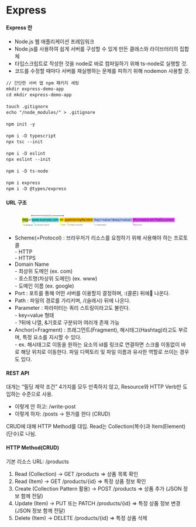 # Express

#### Express 란

* Node.js 웹 애플리케이션 프레임워크
* Node.js를 사용하여 쉽게 서버를 구성할 수 있게 만든 클래스와 라이브러리의 집합체
* 타입스크립트로 작성한 것을 node로 바로 컴파일하기 위해 ts-node로 실행할 것.
* 코드를 수정할 때마다 서버를 재실행하는 문제를 피하기 위해 nodemon 사용할 것.

```
// 간단한 서버 앱 npm 패키지 세팅
mkdir express-demo-app
cd mkdir express-demo-app

touch .gitignore
echo "/node_modules/" > .gitignore

npm init -y

npm i -D typescript
npx tsc --init

npm i -D eslint
npx eslint --init

npm i -D ts-node

npm i express
npm i -D @types/express
```

#### URL 구조

<figure><img src="../.gitbook/assets/image.png" alt=""><figcaption></figcaption></figure>

* Scheme(=Protocol) : 브라우저가 리소스를 요청하기 위해 사용해야 하는 프로토콜\
  \- HTTP\
  \- HTTPS
* Domain Name\
  \- 최상위 도메인 (ex. com)\
  \- 호스트명(차상위  도메인) (ex. www)\
  \- 도메인 이름 (ex. google)
* Port : 포트를 통해 어떤 서버를 이용할지 결정하며, :(콜론) 뒤에 나온다.
* Path : 파일의 경로를 가리키며, /(슬래시) 뒤에 나온다.
* Parameter : 파라미터는 쿼리 스트링이라고도 불린다.\
  \- key=value 형태\
  \- ?뒤에 나열, &기호로 구분되어 여러개 존재 가능
* Anchor(=Fragment) : 프래그먼트(Fragment), 해시태그(Hashtag)라고도 부르며, 특정 요소를 지시할 수 있다.\
  \- ex. 해시태그로 이동을 원하는 요소의 id를 링크로 연결하면 스크롤 이동없이 바로 해당 위치로 이동한다. 파일 디렉토리 및 파일 이름과 유사한 역할로 쓰이는 경우도 있다.

####

#### REST API

대개는 “필딩 제약 조건” 4가지를 모두 만족하지 않고, Resource와 HTTP Verb만 도입하는 수준으로 사용.

* 이렇게 안 하고: /write-post
* 이렇게 하자: /posts → 뭔가를 한다 (CRUD)

CRUD에 대해 HTTP Method를 대입. Read는 Collection(복수)과 Item(Element)(단수)로 나뉨.



#### HTTP Method(CRUD)

기본 리소스 URL: /products

1. Read (Collection) → GET /products ⇒ 상품 목록 확인
2. Read (Item) → GET /products/{id} ⇒ 특정 상품 정보 확인
3. Create (Collection Pattern 활용) → POST /products ⇒ 상품 추가 (JSON 정보 함께 전달)
4. Update (Item) → PUT 또는 PATCH /products/{id} ⇒ 특정 상품 정보 변경 (JSON 정보 함께 전달)
5. Delete (Item) → DELETE /products/{id} ⇒ 특정 상품 삭제
